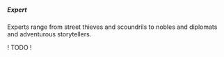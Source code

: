 ##### Expert

Experts range from street thieves and scoundrils to nobles and diplomats and 
adventurous storytellers. 

! TODO !

